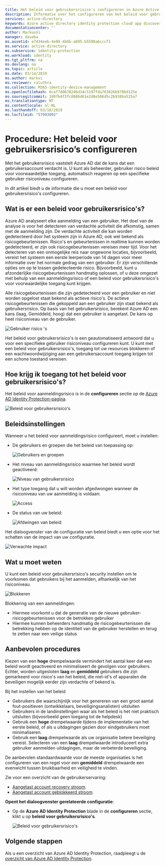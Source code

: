 ```yaml
---
title: Het beleid voor gebruikersrisico's configureren in Azure Active Directory Identity Protection | Microsoft Docs
description: Informatie over het configureren van het beleid voor gebruikersrisico's Azure AD Identity Protection.
services: active-directory
keywords: Azure active directory identity protection cloud app discovery, toepassingen, beveiliging, risico's, risiconiveau, beveiligingsproblemen, beveiligingsbeleid beheren
documentationcenter: ''
author: MarkusVi
manager: daveba
ms.assetid: e7434eeb-4e98-4b6b-a895-b5598a6cccf1
ms.service: active-directory
ms.subservice: identity-protection
ms.workload: identity
ms.tgt_pltfrm: na
ms.devlang: na
ms.topic: article
ms.date: 03/14/2019
ms.author: markvi
ms.reviewer: raluthra
ms.collection: M365-identity-device-management
ms.openlocfilehash: 8caf7d0670246d14c5197fda763826b970bd125e
ms.sourcegitcommit: 2d0fb4f3fc8086d61e2d8e506d5c2b930ba525a7
ms.translationtype: MT
ms.contentlocale: nl-NL
ms.lasthandoff: 03/18/2019
ms.locfileid: "57993092"
---
```

# <a name="how-to-configure-the-user-risk-policy"></a>Procedure: Het beleid voor gebruikersrisico’s configureren

Met het gebruikersrisico vaststelt Azure AD dat de kans dat een gebruikersaccount verdacht is. U kunt als beheerder, gebruiker risico beleid voor voorwaardelijke toegang, automatisch reageren op een specifieke gebruiker risiconiveau configureren.
 
In dit artikel biedt u de informatie die u moet een beleid voor gebruikersrisico's configureren.


## <a name="what-is-a-user-risk-policy"></a>Wat is er een beleid voor gebruikersrisico's?

Azure AD analyseert elke aanmelding van een gebruiker. Het doel van de analyse is voor het detecteren van verdachte activiteit die afkomstig, samen met de aanmelding zijn. De verdachte activiteit die kan worden gedetecteerd door het systeem zijn in Azure AD, ook wel bekend als risicogebeurtenissen. Risico's en gebeurtenissen in realtime kunnen worden gedetecteerd, er zijn ook risicogebeurtenissen vereisen meer tijd. Voor het detecteren van een onmogelijke reis naar ongewone locaties, bijvoorbeeld, vereist het systeem een eerste leerperiode van 14 dagen voor meer informatie over het normale gedrag van een gebruiker. Er zijn verschillende opties om op te lossen gedetecteerde risico. Bijvoorbeeld, kunt u afzonderlijke risicogebeurtenissen handmatig oplossen, of u deze omgezet met behulp van een aanmeldingsrisico of een beleid voor gebruikersrisico's voor voorwaardelijke toegang kunt krijgen.

Alle risicogebeurtenissen die zijn gedetecteerd voor een gebruiker en niet worden opgelost staat bekend als actieve risico's. De actieve risicogebeurtenissen die gekoppeld aan een gebruiker zijn staat bekend als gebruikersrisico. Op basis van het gebruikersrisico, berekent Azure AD een kans (laag, Gemiddeld, hoog) dat een gebruiker is aangetast. De kans op heet risiconiveau van de gebruiker.

![Gebruiker risico 's](./media/howto-user-risk-policy/1031.png)

Het beleid voor gebruikersrisico's is een geautomatiseerd antwoord dat u voor een specifieke gebruiker risiconiveau configureren kunt. U kunt met een beleid voor gebruikersrisico's, toegang tot uw resources blokkeren of een wachtwoordwijziging aan een gebruikersaccount toegang krijgen tot een schone toestand vereisen.


## <a name="how-do-i-access-the-user-risk-policy"></a>Hoe krijg ik toegang tot het beleid voor gebruikersrisico's?
   
Het beleid voor aanmeldingsrisico is in de **configureren** sectie op de [Azure AD Identity Protection-pagina](https://portal.azure.com/#blade/Microsoft_AAD_ProtectionCenter/IdentitySecurityDashboardMenuBlade/SignInPolicy).
   
![Beleid voor gebruikersrisico's](./media/howto-user-risk-policy/1014.png)



## <a name="policy-settings"></a>Beleidsinstellingen

Wanneer u het beleid voor aanmeldingsrisico configureert, moet u instellen:

- De gebruikers en groepen die het beleid van toepassing op:

    ![Gebruikers en groepen](./media/howto-user-risk-policy/11.png)

- Het niveau van aanmeldingsrisico waarmee het beleid wordt geactiveerd:

    ![Niveau van gebruikersrisico](./media/howto-user-risk-policy/12.png)

- Het type toegang dat u wilt worden afgedwongen wanneer de risiconiveau van uw aanmelding is voldaan:  

    ![Access](./media/howto-user-risk-policy/13.png)

- De status van uw beleid:

    ![Afdwingen van beleid](./media/howto-user-risk-policy/14.png)

Het dialoogvenster van de configuratie van beleid biedt u een optie voor het schatten van de impact van uw configuratie.

![Verwachte impact](./media/howto-user-risk-policy/15.png)

## <a name="what-you-should-know"></a>Wat u moet weten

U kunt een beleid voor gebruikersrisico's security instellen om te voorkomen dat gebruikers bij het aanmelden, afhankelijk van het risiconiveau.

![Blokkeren](./media/howto-user-risk-policy/16.png)


Blokkering van een aanmeldingen:

* Hiermee voorkomt u dat de generatie van de nieuwe gebruiker-risicogebeurtenissen voor de betrokken gebruiker
* Hiermee kunnen beheerders handmatig de risicogebeurtenissen die betrekking hebben op de identiteit van de gebruiker herstellen en terug te zetten naar een veilige status

## <a name="best-practices"></a>Aanbevolen procedures

Kiezen van een **hoge** drempelwaarde vermindert het aantal keer dat een beleid wordt geactiveerd en minimaliseert de gevolgen voor gebruikers.
Echter, worden uitgesloten **laag** en **gemiddeld** gebruikers die zijn gemarkeerd voor risico's van het beleid, die niet-id's of apparaten die beveiligen mogelijk eerder zijn verdachte of bekend is.

Bij het instellen van het beleid

* Gebruikers die waarschijnlijk voor het genereren van een groot aantal fout-positieven (ontwikkelaars, beveiligingsanalisten) uitsluiten
* Gebruikers in de landinstellingen waar als het beleid is het niet praktisch uitsluiten (bijvoorbeeld geen toegang tot de helpdesk)
* Gebruik een **hoge** drempelwaarde tijdens de implementatie van het eerste beleid, of als u uitdagingen gezien door eindgebruikers moet minimaliseren.
* Gebruik een **laag** drempelwaarde als uw organisatie betere beveiliging vereist. Selecteren van een **laag** drempelwaarde introduceert extra gebruiker aanmelden uitdagingen, maar de verbeterde beveiliging.

De aanbevolen standaardwaarde voor de meeste organisaties is het configureren van een regel voor een **gemiddeld** drempelwaarde een evenwicht tussen bruikbaarheid en veiligheid te vinden.

Zie voor een overzicht van de gebruikerservaring:

* [Aangetast account recovery stroom](flows.md#compromised-account-recovery).  
* [Aangetast account geblokkeerd stroom](flows.md#compromised-account-blocked).  

**Opent het dialoogvenster gerelateerde configuratie**:

- Op de **Azure AD Identity Protection** blade in de **configureren** sectie, klikt u op **beleid voor gebruikersrisico's**.

    ![Beleid voor gebruikersrisico's](./media/howto-user-risk-policy/1009.png "beleid voor gebruikersrisico's")




## <a name="next-steps"></a>Volgende stappen

Als u een overzicht van Azure AD Identity Protection, raadpleegt u de [overzicht van Azure AD Identity Protection](overview.md).
